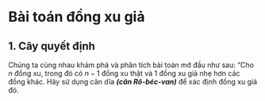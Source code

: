 # Bài toán đồng xu giả 
## 1. Cây quyết định 
Chúng ta cùng nhau khám phá và phân tích bài toán mở đầu như sau: “Cho $n$ đồng xu, trong đó có $n-1$ đồng xu thật và 1 đồng xu giả nhẹ hơn các đồng khác. Hãy sử dụng cân dĩa ***(cân Rô-béc-van)*** để xác định đồng xu giả đó. 
